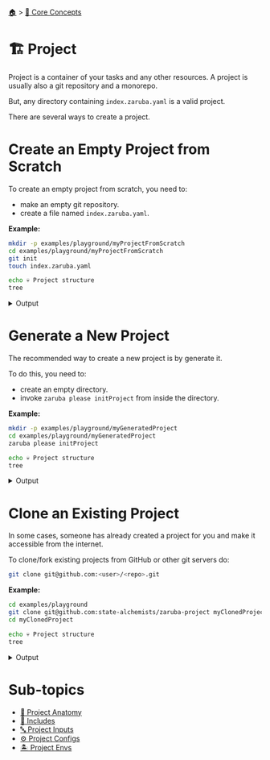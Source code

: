 <!--startTocHeader-->
[🏠](../../README.md) > [🧠 Core Concepts](../README.md)
# 🏗️ Project
<!--endTocHeader-->

Project is a container of your tasks and any other resources. A project is usually also a git repository and a monorepo.

But, any directory containing `index.zaruba.yaml` is a valid project.

There are several ways to create a project.

# Create an Empty Project from Scratch

To create an empty project from scratch, you need to:

* make an empty git repository.
* create a file named `index.zaruba.yaml`.

__Example:__

<!--startCode-->
```bash
mkdir -p examples/playground/myProjectFromScratch
cd examples/playground/myProjectFromScratch
git init
touch index.zaruba.yaml

echo 💀 Project structure
tree
```
 
<details>
<summary>Output</summary>
 
```````
Reinitialized existing Git repository in /home/gofrendi/zaruba/docs/examples/playground/myProjectFromScratch/.git/
💀 Project structure
.
└── index.zaruba.yaml

0 directories, 1 file
```````
</details>
<!--endCode-->

# Generate a New Project

The recommended way to create a new project is by generate it.

To do this, you need to:

* create an empty directory.
* invoke `zaruba please initProject` from inside the directory.

__Example:__

<!--startCode-->
```bash
mkdir -p examples/playground/myGeneratedProject
cd examples/playground/myGeneratedProject
zaruba please initProject

echo 💀 Project structure
tree
```
 
<details>
<summary>Output</summary>
 
```````
💀 🔎 Job Starting...
         Elapsed Time: 2.046µs
         Current Time: 13:08:11
💀 🏁 Running 🚧 initProject runner (Attempt 1 of 3) on /home/gofrendi/zaruba/docs/examples/playground/myGeneratedProject
💀    🚀 🚧 initProject          /home/gofrendi/zaruba/docs/examples/playground/myGeneratedProject is a zaruba project.
💀 🔥 Exit 🚧 initProject runner (Attempt 1 of 3):
        * bash
        * -c
        *    1 | set -e
             2 | . /home/gofrendi/zaruba/zaruba-tasks/_base/run/bash/shellUtil.sh
             3 | _NORMAL='';_BOLD='';_FAINT='';_ITALIC='';_UNDERLINE='';_BLINK_SLOW='';_BLINK_RAPID='';_INVERSE='';_CONCEAL='';_CROSSED_OUT='';_BLACK='';_RED='';_GREEN='';_YELLOW='';_BLUE='';_MAGENTA='';_CYAN='';_WHITE='';_BG_BLACK='';_BG_RED='';_BG_GREEN='';_BG_YELLOW='';_BG_BLUE='';_BG_MAGENTA='';_BG_CYAN='';_BG_WHITE='';_NO_UNDERLINE='';_NO_INVERSE='';_NO_COLOR='';_ZARUBA_ICON='💀';_SUCCESS_ICON='🎉';_ERROR_ICON='🔥';_START_ICON='🏁';_KILL_ICON='🔪';_INSPECT_ICON='🔎';_RUN_ICON='🚀';_WORKER_ICON='👷';_SCRIPT_ICON='📜';_CONSTRUCTION_ICON='🚧';_CONTAINER_ICON='🐳';_EMPTY='  '
             4 | 
             5 | 
             6 | 
             7 | if [ -f "index.zaruba.yaml" ]
             8 | then
             9 |   echo "${_BOLD}${_RED}$(pwd) is a zaruba project.${_NORMAL}"
            10 |   exit 1
            11 | fi
            12 | git init
            13 | "/home/gofrendi/zaruba/zaruba" file copy "/home/gofrendi/zaruba/zaruba-tasks/chore/initProject/template/" .
            14 | echo ${_SUCCESS_ICON}${_SUCCESS_ICON}${_SUCCESS_ICON}
            15 | echo "${_BOLD}${_YELLOW}Project created${_NORMAL}"
            16 | 
            17 | 
            18 | 
            19 | 
exit status 1
💀 🏁 Running 🚧 initProject runner (Attempt 2 of 3) on /home/gofrendi/zaruba/docs/examples/playground/myGeneratedProject
💀    🚀 🚧 initProject          /home/gofrendi/zaruba/docs/examples/playground/myGeneratedProject is a zaruba project.
💀 🔥 Exit 🚧 initProject runner (Attempt 2 of 3):
        * bash
        * -c
        *    1 | set -e
             2 | . /home/gofrendi/zaruba/zaruba-tasks/_base/run/bash/shellUtil.sh
             3 | _NORMAL='';_BOLD='';_FAINT='';_ITALIC='';_UNDERLINE='';_BLINK_SLOW='';_BLINK_RAPID='';_INVERSE='';_CONCEAL='';_CROSSED_OUT='';_BLACK='';_RED='';_GREEN='';_YELLOW='';_BLUE='';_MAGENTA='';_CYAN='';_WHITE='';_BG_BLACK='';_BG_RED='';_BG_GREEN='';_BG_YELLOW='';_BG_BLUE='';_BG_MAGENTA='';_BG_CYAN='';_BG_WHITE='';_NO_UNDERLINE='';_NO_INVERSE='';_NO_COLOR='';_ZARUBA_ICON='💀';_SUCCESS_ICON='🎉';_ERROR_ICON='🔥';_START_ICON='🏁';_KILL_ICON='🔪';_INSPECT_ICON='🔎';_RUN_ICON='🚀';_WORKER_ICON='👷';_SCRIPT_ICON='📜';_CONSTRUCTION_ICON='🚧';_CONTAINER_ICON='🐳';_EMPTY='  '
             4 | 
             5 | 
             6 | 
             7 | if [ -f "index.zaruba.yaml" ]
             8 | then
             9 |   echo "${_BOLD}${_RED}$(pwd) is a zaruba project.${_NORMAL}"
            10 |   exit 1
            11 | fi
            12 | git init
            13 | "/home/gofrendi/zaruba/zaruba" file copy "/home/gofrendi/zaruba/zaruba-tasks/chore/initProject/template/" .
            14 | echo ${_SUCCESS_ICON}${_SUCCESS_ICON}${_SUCCESS_ICON}
            15 | echo "${_BOLD}${_YELLOW}Project created${_NORMAL}"
            16 | 
            17 | 
            18 | 
            19 | 
exit status 1
💀 🏁 Running 🚧 initProject runner (Attempt 3 of 3) on /home/gofrendi/zaruba/docs/examples/playground/myGeneratedProject
💀    🚀 🚧 initProject          /home/gofrendi/zaruba/docs/examples/playground/myGeneratedProject is a zaruba project.
💀 🔥 Exit 🚧 initProject runner (Attempt 3 of 3):
        * bash
        * -c
        *    1 | set -e
             2 | . /home/gofrendi/zaruba/zaruba-tasks/_base/run/bash/shellUtil.sh
             3 | _NORMAL='';_BOLD='';_FAINT='';_ITALIC='';_UNDERLINE='';_BLINK_SLOW='';_BLINK_RAPID='';_INVERSE='';_CONCEAL='';_CROSSED_OUT='';_BLACK='';_RED='';_GREEN='';_YELLOW='';_BLUE='';_MAGENTA='';_CYAN='';_WHITE='';_BG_BLACK='';_BG_RED='';_BG_GREEN='';_BG_YELLOW='';_BG_BLUE='';_BG_MAGENTA='';_BG_CYAN='';_BG_WHITE='';_NO_UNDERLINE='';_NO_INVERSE='';_NO_COLOR='';_ZARUBA_ICON='💀';_SUCCESS_ICON='🎉';_ERROR_ICON='🔥';_START_ICON='🏁';_KILL_ICON='🔪';_INSPECT_ICON='🔎';_RUN_ICON='🚀';_WORKER_ICON='👷';_SCRIPT_ICON='📜';_CONSTRUCTION_ICON='🚧';_CONTAINER_ICON='🐳';_EMPTY='  '
             4 | 
             5 | 
             6 | 
             7 | if [ -f "index.zaruba.yaml" ]
             8 | then
             9 |   echo "${_BOLD}${_RED}$(pwd) is a zaruba project.${_NORMAL}"
            10 |   exit 1
            11 | fi
            12 | git init
            13 | "/home/gofrendi/zaruba/zaruba" file copy "/home/gofrendi/zaruba/zaruba-tasks/chore/initProject/template/" .
            14 | echo ${_SUCCESS_ICON}${_SUCCESS_ICON}${_SUCCESS_ICON}
            15 | echo "${_BOLD}${_YELLOW}Project created${_NORMAL}"
            16 | 
            17 | 
            18 | 
            19 | 
exit status 1
💀 🔥 Terminating
💀 🔎 Job Ended...
         Elapsed Time: 2.32672306s
         Current Time: 13:08:13
zaruba please initProject  -v '/home/gofrendi/zaruba/docs/examples/playground/myGeneratedProject/default.values.yaml'
🔥 Command   : zaruba please
🔥 Arguments : ["initProject"]
🔥 Stderr    : exit status 1
💀 Project structure
.
├── default.values.yaml
└── index.zaruba.yaml

0 directories, 2 files
```````
</details>
<!--endCode-->

# Clone an Existing Project

In some cases, someone has already created a project for you and make it accessible from the internet.

To clone/fork existing projects from GitHub or other git servers do:

```bash
git clone git@github.com:<user>/<repo>.git
```

__Example:__

<!--startCode-->
```bash
cd examples/playground
git clone git@github.com:state-alchemists/zaruba-project myClonedProject
cd myClonedProject

echo 💀 Project structure
tree
```
 
<details>
<summary>Output</summary>
 
```````
fatal: destination path 'myClonedProject' already exists and is not an empty directory.
💀 Project structure
.
├── default.values.yaml
└── index.zaruba.yaml

0 directories, 2 files
```````
</details>
<!--endCode-->

<!--startTocSubTopic-->
# Sub-topics
* [🧬 Project Anatomy](project-anatomy.md)
* [🧳 Includes](includes.md)
* [🔤 Project Inputs](project-inputs.md)
* [⚙️ Project Configs](project-configs.md)
* [🏝️ Project Envs](project-envs.md)
<!--endTocSubTopic-->